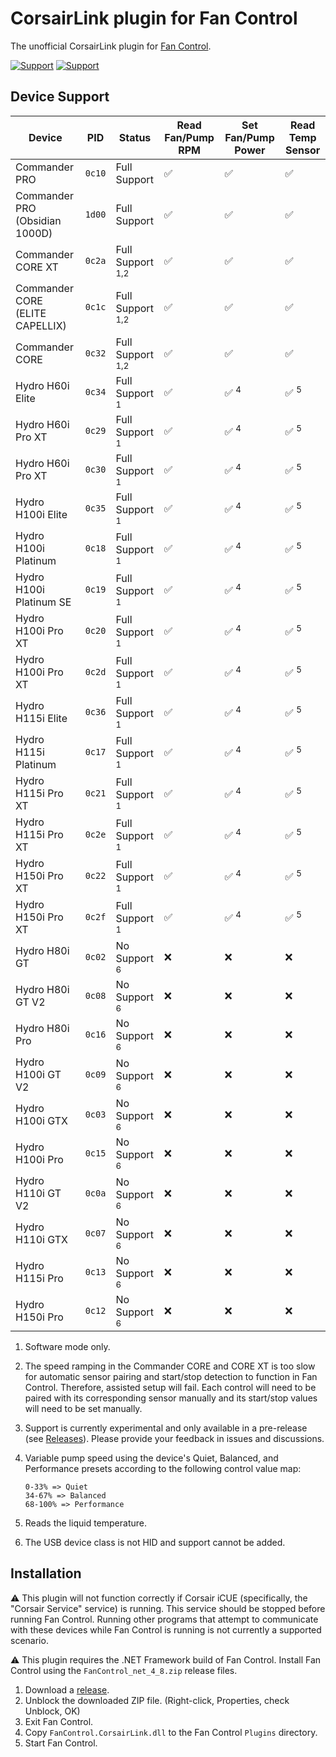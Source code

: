 # CorsairLink plugin for Fan Control

The unofficial CorsairLink plugin for [Fan Control](https://github.com/Rem0o/FanControl.Releases).

[![Support](https://img.shields.io/badge/Support-Venmo-blue?style=for-the-badge&logo=venmo&color=3D95CE)](https://www.venmo.com/u/EvanMulawski)
[![Support](https://img.shields.io/badge/Support-Buy_Me_A_Coffee-yellow?style=for-the-badge&logo=buy%20me%20a%20coffee&color=FFDD00)](https://www.buymeacoffee.com/evanmulawski)

## Device Support

| Device                          | PID    | Status                      | Read Fan/Pump RPM | Set Fan/Pump Power | Read Temp Sensor |
| ------------------------------- | ------ | --------------------------- | ----------------- | ------------------ | ---------------- |
| Commander PRO                   | `0c10` | Full Support                | ✅                | ✅                 | ✅               |
| Commander PRO (Obsidian 1000D)  | `1d00` | Full Support                | ✅                | ✅                 | ✅               |
| Commander CORE XT               | `0c2a` | Full Support <sup>1,2</sup> | ✅                | ✅                 | ✅               |
| Commander CORE (ELITE CAPELLIX) | `0c1c` | Full Support <sup>1,2</sup> | ✅                | ✅                 | ✅               |
| Commander CORE                  | `0c32` | Full Support <sup>1,2</sup> | ✅                | ✅                 | ✅               |
| Hydro H60i Elite                | `0c34` | Full Support <sup>1</sup>   | ✅                | ✅ <sup>4</sup>    | ✅ <sup>5</sup>  |
| Hydro H60i Pro XT               | `0c29` | Full Support <sup>1</sup>   | ✅                | ✅ <sup>4</sup>    | ✅ <sup>5</sup>  |
| Hydro H60i Pro XT               | `0c30` | Full Support <sup>1</sup>   | ✅                | ✅ <sup>4</sup>    | ✅ <sup>5</sup>  |
| Hydro H100i Elite               | `0c35` | Full Support <sup>1</sup>   | ✅                | ✅ <sup>4</sup>    | ✅ <sup>5</sup>  |
| Hydro H100i Platinum            | `0c18` | Full Support <sup>1</sup>   | ✅                | ✅ <sup>4</sup>    | ✅ <sup>5</sup>  |
| Hydro H100i Platinum SE         | `0c19` | Full Support <sup>1</sup>   | ✅                | ✅ <sup>4</sup>    | ✅ <sup>5</sup>  |
| Hydro H100i Pro XT              | `0c20` | Full Support <sup>1</sup>   | ✅                | ✅ <sup>4</sup>    | ✅ <sup>5</sup>  |
| Hydro H100i Pro XT              | `0c2d` | Full Support <sup>1</sup>   | ✅                | ✅ <sup>4</sup>    | ✅ <sup>5</sup>  |
| Hydro H115i Elite               | `0c36` | Full Support <sup>1</sup>   | ✅                | ✅ <sup>4</sup>    | ✅ <sup>5</sup>  |
| Hydro H115i Platinum            | `0c17` | Full Support <sup>1</sup>   | ✅                | ✅ <sup>4</sup>    | ✅ <sup>5</sup>  |
| Hydro H115i Pro XT              | `0c21` | Full Support <sup>1</sup>   | ✅                | ✅ <sup>4</sup>    | ✅ <sup>5</sup>  |
| Hydro H115i Pro XT              | `0c2e` | Full Support <sup>1</sup>   | ✅                | ✅ <sup>4</sup>    | ✅ <sup>5</sup>  |
| Hydro H150i Pro XT              | `0c22` | Full Support <sup>1</sup>   | ✅                | ✅ <sup>4</sup>    | ✅ <sup>5</sup>  |
| Hydro H150i Pro XT              | `0c2f` | Full Support <sup>1</sup>   | ✅                | ✅ <sup>4</sup>    | ✅ <sup>5</sup>  |
| Hydro H80i GT                   | `0c02` | No Support <sup>6</sup>     | ❌                | ❌                 | ❌               |
| Hydro H80i GT V2                | `0c08` | No Support <sup>6</sup>     | ❌                | ❌                 | ❌               |
| Hydro H80i Pro                  | `0c16` | No Support <sup>6</sup>     | ❌                | ❌                 | ❌               |
| Hydro H100i GT V2               | `0c09` | No Support <sup>6</sup>     | ❌                | ❌                 | ❌               |
| Hydro H100i GTX                 | `0c03` | No Support <sup>6</sup>     | ❌                | ❌                 | ❌               |
| Hydro H100i Pro                 | `0c15` | No Support <sup>6</sup>     | ❌                | ❌                 | ❌               |
| Hydro H110i GT V2               | `0c0a` | No Support <sup>6</sup>     | ❌                | ❌                 | ❌               |
| Hydro H110i GTX                 | `0c07` | No Support <sup>6</sup>     | ❌                | ❌                 | ❌               |
| Hydro H115i Pro                 | `0c13` | No Support <sup>6</sup>     | ❌                | ❌                 | ❌               |
| Hydro H150i Pro                 | `0c12` | No Support <sup>6</sup>     | ❌                | ❌                 | ❌               |

1. Software mode only.

2. The speed ramping in the Commander CORE and CORE XT is too slow for automatic sensor pairing and start/stop detection to function in Fan Control. Therefore, assisted setup will fail. Each control will need to be paired with its corresponding sensor manually and its start/stop values will need to be set manually.

3. Support is currently experimental and only available in a pre-release (see [Releases](https://github.com/EvanMulawski/FanControl.CorsairLink/releases)). Please provide your feedback in issues and discussions.

4. Variable pump speed using the device's Quiet, Balanced, and Performance presets according to the following control value map:

   ```
   0-33% => Quiet
   34-67% => Balanced
   68-100% => Performance
   ```

5. Reads the liquid temperature.

6. The USB device class is not HID and support cannot be added.

## Installation

⚠ This plugin will not function correctly if Corsair iCUE (specifically, the "Corsair Service" service) is running. This service should be stopped before running Fan Control. Running other programs that attempt to communicate with these devices while Fan Control is running is not currently a supported scenario.

⚠ This plugin requires the .NET Framework build of Fan Control. Install Fan Control using the `FanControl_net_4_8.zip` release files.

1. Download a [release](https://github.com/EvanMulawski/FanControl.CorsairLink/releases).
2. Unblock the downloaded ZIP file. (Right-click, Properties, check Unblock, OK)
3. Exit Fan Control.
4. Copy `FanControl.CorsairLink.dll` to the Fan Control `Plugins` directory.
5. Start Fan Control.
